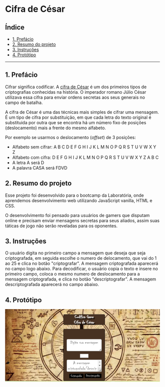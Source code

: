 # Cifra de César

## Índice

* [1. Prefácio](#1-prefácio)
* [2. Resumo do projeto](#2-resumo-do-projeto)
* [3. Instruções](#3-Instruções)
* [4. Protótipo](#5-protótipo)


***

## 1. Prefácio

Cifrar significa codificar. A [cifra de César](https://pt.wikipedia.org/wiki/Cifra_de_C%C3%A9sar)
é um dos primeiros tipos de criptografias conhecidas na história.
O imperador romano Júlio César utilizava essa cifra para enviar
ordens secretas aos seus generais no campo de batalha.

A cifra de César é uma das técnicas mais simples de cifrar uma mensagem. É um
tipo de cifra por substituição, em que cada letra do texto original é
substituida por outra que se encontra há um número fixo de posições
(deslocamento) mais a frente do mesmo alfabeto.

Por exemplo se usarmos o deslocamento (_offset_) de 3 posições:

* Alfabeto sem cifrar: A B C D E F G H I J K L M N O P Q R S T U V W X Y Z
* Alfabeto com cifra:  D E F G H I J K L M N O P Q R S T U V W X Y Z A B C
* A letra A será D
* A palavra CASA será FDVD


## 2. Resumo do projeto

Esse projeto foi desenvolvido para o bootcamp da Laboratória, onde aprendemos desenvolvimento web utilizando JavaScript vanilla, HTML e CSS.

O desenvolvimento foi pensado para usuários de gamers que disputam online e precisam enviar mensagens secretas para seus aliados, assim suas táticas de jogo não serão reveladas para os oponentes.



## 3. Instruções

O usuário digita no primeiro campo a mensagem que deseja que seja criptografada, em seguida escolhe o numero de delocamento, que vai do 1 ao 25 e clica no botão "criptografar".
A mensagem criptografada aparecerá no campo logo abaixo.
Para decodificar, o usuário copia o texto e insere no primeiro campo, coloca o mesmo numero de deslocamento para a mensagem criptografada, e clica no botão "descriptografar".
A mensagem descriptografada aparecerá no campo abaixo. 

## 4. Protótipo

![Alt text](Captura%20de%20tela%202023-05-03%20185721.png)



